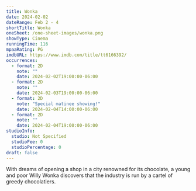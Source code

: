 ```yaml
---
title: Wonka
date: 2024-02-02
dateRange: Feb 2 - 4
shortTitle: Wonka
oneSheet: /one-sheet-images/wonka.png
showType: Cinema
runningTime: 116
mpaaRating: PG
imdbURL: https://www.imdb.com/title/tt6166392/
occurrences:
  - format: 2D
    note: ""
    date: 2024-02-02T19:00:00-06:00
  - format: 2D
    note: ""
    date: 2024-02-03T19:00:00-06:00
  - format: 2D
    note: "Special matinee showing!"
    date: 2024-02-04T14:00:00-06:00
  - format: 2D
    note: ""
    date: 2024-02-04T19:00:00-06:00
studioInfo:
  studio: Not Specified
  studioFee: 0
  studioPercentage: 0
draft: false
---
```


With dreams of opening a shop in a city renowned for its chocolate, a young and poor Willy Wonka discovers that the industry is run by a cartel of greedy chocolatiers.